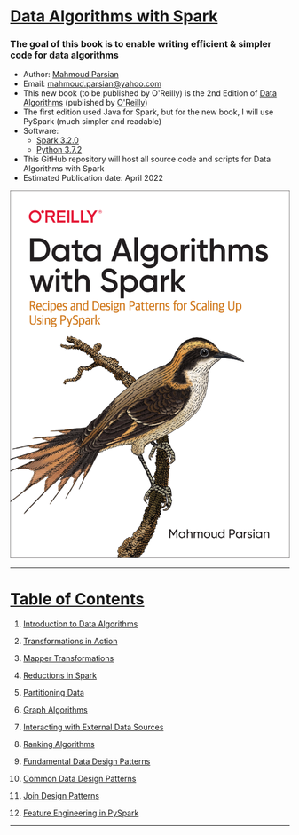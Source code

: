 # [Data Algorithms with Spark](https://www.oreilly.com/library/view/data-algorithms-with/9781492082378/)

### The goal of this book is to enable writing efficient & simpler code for data algorithms

* Author: [Mahmoud Parsian](https://www.linkedin.com/in/mahmoudparsian/) 
* Email: mahmoud.parsian@yahoo.com
* This new book (to be published by O'Reilly) is the 2nd Edition of 
  [Data Algorithms](https://www.oreilly.com/library/view/data-algorithms/9781491906170/) 
  (published by [O'Reilly](https://www.oreilly.com/library/view/data-algorithms-with/9781492082378/))
* The first edition used Java for Spark, but for the new book, I will use PySpark (much simpler and readable)
* Software:
	* [Spark 3.2.0](http://spark.apache.org/downloads.html)
	* [Python 3.7.2](https://www.python.org/downloads/)
* This GitHub repository will host all source code and scripts for Data Algorithms with Spark
* Estimated Publication date: April 2022

<a href="https://www.oreilly.com/library/view/data-algorithms-with/9781492082378/">
    <img
        alt="Data Algorithms with Spark"
        src="images/data_algorithms_with_spark.jpg"
>


-----


# Table of Contents

1. [Introduction to Data Algorithms](./code/chap01/)

2. [Transformations in Action](./code/chap02/)

3. [Mapper Transformations](./code/)

4. [Reductions in Spark](./code/chap04/)

5. [Partitioning Data](./code/)

6. [Graph Algorithms](./code/chap06/)

7. [Interacting with External Data Sources](./code/chap07/)

8. [Ranking Algorithms](./code/chap08/)

9. [Fundamental Data Design Patterns](./code/)

10. [Common Data Design Patterns](./code/chap10/)

11. [Join Design Patterns](./code/)

12. [Feature Engineering in PySpark](./code/)


-----


